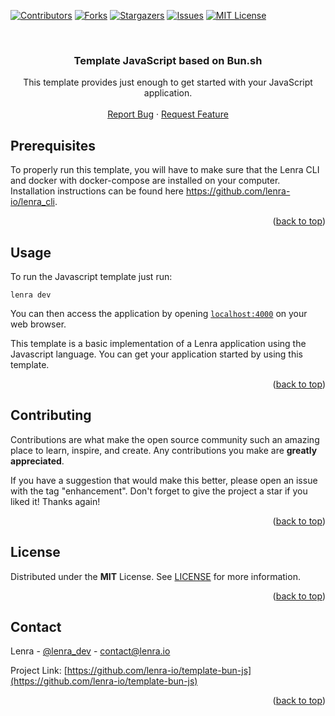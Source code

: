 <div id="top"></div>
<!--
*** This README was created with https://github.com/othneildrew/Best-README-Template
-->



<!-- PROJECT SHIELDS -->
[![Contributors][contributors-shield]][contributors-url]
[![Forks][forks-shield]][forks-url]
[![Stargazers][stars-shield]][stars-url]
[![Issues][issues-shield]][issues-url]
[![MIT License][license-shield]][license-url]



<!-- PROJECT LOGO -->
<br />
<div align="center">

<h3 align="center">Template JavaScript based on Bun.sh</h3>

  <p align="center">
    This template provides just enough to get started with your JavaScript application.
    <br />
    <br />
    <a href="https://github.com/lenra-io/template-bun-js/issues">Report Bug</a>
    ·
    <a href="https://github.com/lenra-io/template-bun-js/issues">Request Feature</a>
  </p>
</div>




<!-- GETTING STARTED -->

## Prerequisites

To properly run this template, you will have to make sure that the Lenra CLI and docker with docker-compose are installed on your computer.
Installation instructions can be found here https://github.com/lenra-io/lenra_cli.

<p align="right">(<a href="#top">back to top</a>)</p>


<!-- USAGE EXAMPLES -->
## Usage

To run the Javascript template just run:
```console
lenra dev
```

You can then access the application by opening [`localhost:4000`](http://localhost:4000) on your web browser. 

This template is a basic implementation of a Lenra application using the Javascript language. You can get your application started by using this template.

<p align="right">(<a href="#top">back to top</a>)</p>


<!-- CONTRIBUTING -->
## Contributing

Contributions are what make the open source community such an amazing place to learn, inspire, and create. Any contributions you make are **greatly appreciated**.

If you have a suggestion that would make this better, please open an issue with the tag "enhancement".
Don't forget to give the project a star if you liked it! Thanks again!

<p align="right">(<a href="#top">back to top</a>)</p>



<!-- LICENSE -->
## License

Distributed under the **MIT** License. See [LICENSE](./LICENSE) for more information.

<p align="right">(<a href="#top">back to top</a>)</p>



<!-- CONTACT -->
## Contact

Lenra - [@lenra_dev](https://twitter.com/lenra_dev) - contact@lenra.io

Project Link: [https://github.com/lenra-io/template-bun-js](https://github.com/lenra-io/template-bun-js)

<p align="right">(<a href="#top">back to top</a>)</p>


<!-- MARKDOWN LINKS & IMAGES -->
<!-- https://www.markdownguide.org/basic-syntax/#reference-style-links -->
[contributors-shield]: https://img.shields.io/github/contributors/lenra-io/template-bun-js.svg?style=for-the-badge
[contributors-url]: https://github.com/lenra-io/template-bun-js/graphs/contributors
[forks-shield]: https://img.shields.io/github/forks/lenra-io/template-bun-js.svg?style=for-the-badge
[forks-url]: https://github.com/lenra-io/template-bun-js/network/members
[stars-shield]: https://img.shields.io/github/stars/lenra-io/template-bun-js.svg?style=for-the-badge
[stars-url]: https://github.com/lenra-io/template-bun-js/stargazers
[issues-shield]: https://img.shields.io/github/issues/lenra-io/template-bun-js.svg?style=for-the-badge
[issues-url]: https://github.com/lenra-io/template-bun-js/issues
[license-shield]: https://img.shields.io/github/license/lenra-io/template-bun-js.svg?style=for-the-badge
[license-url]: https://github.com/lenra-io/template-bun-js/blob/master/LICENSE
